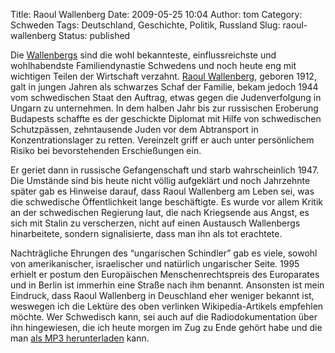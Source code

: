Title: Raoul Wallenberg
Date: 2009-05-25 10:04
Author: tom
Category: Schweden
Tags: Deutschland, Geschichte, Politik, Russland
Slug: raoul-wallenberg
Status: published

Die [Wallenbergs](http://de.wikipedia.org/wiki/Familie_Wallenberg) sind
die wohl bekannteste, einflussreichste und wohlhabendste
Familiendynastie Schwedens und noch heute eng mit wichtigen Teilen der
Wirtschaft verzahnt. [Raoul
Wallenberg](http://de.wikipedia.org/wiki/Raoul_Wallenberg), geboren
1912, galt in jungen Jahren als schwarzes Schaf der Familie, bekam
jedoch 1944 vom schwedischen Staat den Auftrag, etwas gegen die
Judenverfolgung in Ungarn zu unternehmen. In dem halben Jahr bis zur
russischen Eroberung Budapests schaffte es der geschickte Diplomat mit
Hilfe von schwedischen Schutzpässen, zehntausende Juden vor dem
Abtransport in Konzentrationslager zu retten. Vereinzelt griff er auch
unter persönlichem Risiko bei bevorstehenden Erschießungen ein.

Er geriet dann in russische Gefangenschaft und starb wahrscheinlich
1947. Die Umstände sind bis heute nicht völlig aufgeklärt und noch
Jahrzehnte später gab es Hinweise darauf, dass Raoul Wallenberg am Leben
sei, was die schwedische Öffentlichkeit lange beschäftigte. Es wurde vor
allem Kritik an der schwedischen Regierung laut, die nach Kriegsende aus
Angst, es sich mit Stalin zu verscherzen, nicht auf einen Austausch
Wallenbergs hinarbeitete, sondern signalisierte, dass man ihn als tot
erachtete.

Nachträgliche Ehrungen des “ungarischen Schindler” gab es viele, sowohl
von amerikanischer, israelischer und natürlich ungarischer Seite. 1995
erhielt er postum den Europäischen Menschenrechtspreis des Europarates
und in Berlin ist immerhin eine Straße nach ihm benannt. Ansonsten ist
mein Eindruck, dass Raoul Wallenberg in Deuschland eher weniger bekannt
ist, weswegen ich die Lektüre des oben verlinken Wikipedia-Artikels
empfehlen möchte. Wer Schwedisch kann, sei auch auf die
Radiodokumentation über ihn hingewiesen, die ich heute morgen im Zug zu
Ende gehört habe und die man [als MP3
herunterladen](http://www.sr.se/sida/artikel.aspx?programid=2519&artikel=2478721)
kann.

